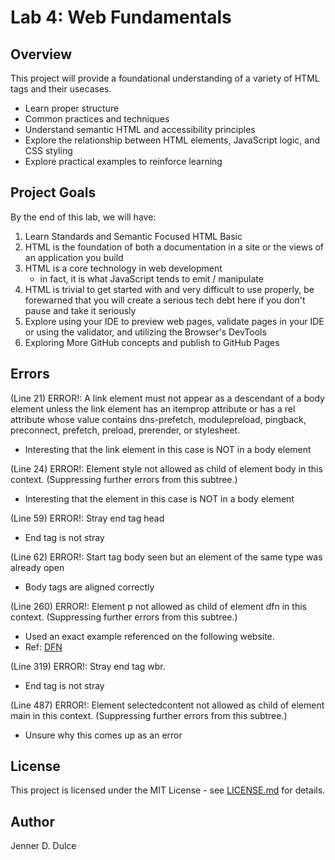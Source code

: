 # Lab 4: Web Fundamentals

## Overview

This project will provide a foundational understanding of a variety of HTML tags and their usecases.
- Learn proper structure
- Common practices and techniques
- Understand semantic HTML and accessibility principles
- Explore the relationship between HTML elements, JavaScript logic, and CSS styling
- Explore practical examples to reinforce learning

## Project Goals

By the end of this lab, we will have:
1. Learn Standards and Semantic Focused HTML Basic
2. HTML is the foundation of both a documentation in a site or the views of an application you build
3. HTML is a core technology in web development 
    - in fact, it is what JavaScript tends to emit / manipulate
4. HTML is trivial to get started with and very difficult to use properly, be forewarned that you will create a serious tech debt here if you don't pause and take it seriously
5. Explore using your IDE to preview web pages, validate pages in your IDE or using the validator, and utilizing the Browser's DevTools
6. Exploring More GitHub concepts and publish to GitHub Pages

## Errors

(Line 21) ERROR!: A link element must not appear as a descendant of a body element unless the link element has an itemprop attribute or has a rel attribute whose value contains dns-prefetch, modulepreload, pingback, preconnect, prefetch, preload, prerender, or stylesheet. 
- Interesting that the link element in this case is NOT in a body element

(Line 24) ERROR!:  Element style not allowed as child of element body in this context. (Suppressing further errors from this subtree.)
 - Interesting that the element in this case is NOT in a body element

(Line 59) ERROR!: Stray end tag head
- End tag is not stray

(Line 62) ERROR!: Start tag body seen but an element of the same type was already open
- Body tags are aligned correctly

(Line 260) ERROR!: Element p not allowed as child of element dfn in this context. (Suppressing further errors from this subtree.)
- Used an exact example referenced on the following website.
- Ref: [DFN](https://developer.mozilla.org/en-US/docs/Web/HTML/Reference/Elements/dfn)

(Line 319) ERROR!: Stray end tag wbr.
- End tag is not stray

(Line 487) ERROR!: Element selectedcontent not allowed as child of element main in this context. (Suppressing further errors from this subtree.)
- Unsure why this comes up as an error

## License
This project is licensed under the MIT License - see [LICENSE.md](LICENSE.md) for
details.
## Author
Jenner D. Dulce